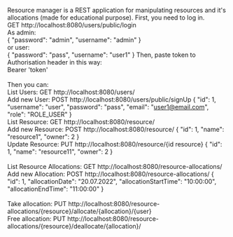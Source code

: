 Resource manager is a REST application for manipulating resources and it's allocations (made for educational purpose).
First, you need to log in.<br>
GET http://localhost:8080/users/public/login <br>
As admin: <br>
{
"password": "admin",
"username": "admin"
} <br>
or user: <br>
{
"password": "pass",
"username": "user1"
}
Then, paste token to Authorisation header in this way: <br>
Bearer 'token' <br><br>
Then you can: <br>
List Users: GET http://localhost:8080/users/ <br>
Add new User: POST http://localhost:8080/users/public/signUp 
{
"id": 1,
"username": "user",
"password": "pass",
"email": "user1@email.com",
"role": "ROLE_USER"
} <br>
List Resource: GET http://localhost:8080/resource/ <br>
Add new Resource: POST http://localhost:8080/resource/ 
{
"id": 1,
"name": "resource1",
"owner": 2
} <br>
Update Resource: PUT  http://localhost:8080/resource/{id resource}
{
"id": 1,
"name": "resource11",
"owner": 2
} <br><br>
List Resource Allocations: GET http://localhost:8080/resource-allocations/ <br>
Add new Allocation: POST http://localhost:8080/resource-allocations/
{
"id": 1,
"allocationDate": "20.07.2022",
"allocationStartTime": "10:00:00",
"allocationEndTime": "11:00:00"
}<br><br>
Take allocation: PUT http://localhost:8080/resource-allocations/{resource}/allocate/{allocation}/{user} <br>
Free allocation: PUT http://localhost:8080/resource-allocations/{resource}/deallocate/{allocation}/